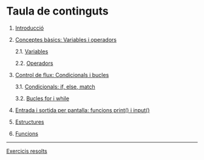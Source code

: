 
# Taula de continguts
1. [Introducció](1-introduccio.md)
2. [Conceptes bàsics: Variables i operadors](2-conceptes.md)

     2.1. [Variables](2-conceptes.md#1-variables)

     2.2. [Operadors](2-conceptes.md#2-operadors)


   
3. [Control de flux: Condicionals i bucles](3-control_flux.md)

    3.1. [Condicionals: if, else, match](3-control_flux.md/11-condicionals-if-elif-else)

    3.2. [Bucles for i while](3-control_flux.md/13-bucle-for)
4. [Entrada i sortida per pantalla: funcions print() i input()](4-entrada_sortida_input_print.md)
5. [Estructures](5-estructures.md)
6. [Funcions](5-funcions.md)
---
[Exercicis resolts](exercicis_resolts.md)

